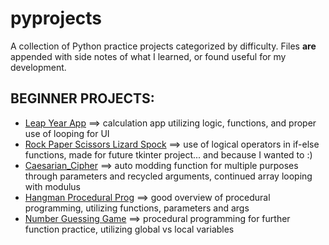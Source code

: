 # pyprojects
A collection of Python practice projects categorized by difficulty.
Files <b>are</b> appended with side notes of what I learned, or found useful for my development.

BEGINNER PROJECTS:
------------------
* [Leap Year App](https://github.com/lesheidrich/pyprojects/blob/Leap-year-app/leap_year_app.py) ==> calculation app utilizing logic, functions, and proper use of looping for UI
* [Rock Paper Scissors Lizard Spock](https://github.com/lesheidrich/pyprojects/blob/Rock-Paper-Scissors-Lizard-Spock/Rock_Paper_Scissors_Lizard_Spock.py) ==> use of logical operators in if-else functions, made for future tkinter project... and because I wanted to :)
* [Caesarian_Cipher](https://github.com/lesheidrich/pyprojects/blob/Caesar-Cipher/Caesarian_Cipher.py) ==> auto modding function for multiple purposes through parameters and recycled arguments, continued array looping with modulus
* [Hangman Procedural Prog](https://github.com/lesheidrich/pyprojects/blob/Hangman-Procedural/Hangman_Procedural.py)  ==> good overview of procedural programming, utilizing functions, parameters and args
* [Number Guessing Game](https://github.com/lesheidrich/pyprojects/blob/Number_Guessing_Game/Num_Guess_Game.py) ==> procedural programming for further function practice, utilizing global vs local variables
